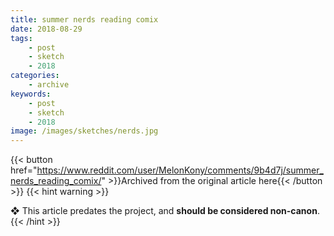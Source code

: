 ```yaml
---
title: summer nerds reading comix
date: 2018-08-29
tags:
    - post
    - sketch
    - 2018
categories:
    - archive
keywords:
    - post
    - sketch
    - 2018
image: /images/sketches/nerds.jpg
---
```

{{< button href="https://www.reddit.com/user/MelonKony/comments/9b4d7j/summer_nerds_reading_comix/" >}}Archived from the original article here{{< /button >}}
{{< hint warning >}}

❖ This article predates the project, and **should be considered non-canon**.
{{< /hint >}}
